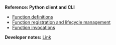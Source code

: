 **Reference: Python client and CLI**
- [Function definitions](./docs/definitions.md)
- [Function registration and lifecycle management](./docs/registration.md)
- [Function invocations](./docs/invocations.md)


**Developer notes:** [Link](./developer_notes.md)
